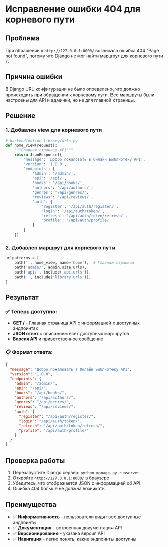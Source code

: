 # Исправление ошибки 404 для корневого пути

## Проблема
При обращении к `http://127.0.0.1:8000/` возникала ошибка 404 "Page not found", потому что Django не мог найти маршрут для корневого пути `/`.

## Причина ошибки
В Django URL-конфигурации не было определено, что должно происходить при обращении к корневому пути. Все маршруты были настроены для API и админки, но не для главной страницы.

## Решение

### 1. Добавлен view для корневого пути
```python
# backend/online_library/urls.py
def home_view(request):
    """Главная страница API"""
    return JsonResponse({
        'message': 'Добро пожаловать в Онлайн Библиотеку API',
        'version': '1.0.0',
        'endpoints': {
            'admin': '/admin/',
            'api': '/api/',
            'books': '/api/books/',
            'authors': '/api/authors/',
            'genres': '/api/genres/',
            'reviews': '/api/reviews/',
            'auth': {
                'register': '/api/auth/register/',
                'login': '/api/auth/token/',
                'refresh': '/api/auth/token/refresh/',
                'profile': '/api/auth/profile/'
            }
        }
    })
```

### 2. Добавлен маршрут для корневого пути
```python
urlpatterns = [
    path('', home_view, name='home'),  # Главная страница
    path('admin/', admin.site.urls),
    path('api/', include('api.urls')),
    path('', include('library.urls')),
]
```

## Результат

### ✅ Теперь доступно:
- **GET /** - Главная страница API с информацией о доступных эндпоинтах
- **JSON ответ** с описанием всех доступных маршрутов
- **Версия API** и приветственное сообщение

### 📋 **Формат ответа:**
```json
{
  "message": "Добро пожаловать в Онлайн Библиотеку API",
  "version": "1.0.0",
  "endpoints": {
    "admin": "/admin/",
    "api": "/api/",
    "books": "/api/books/",
    "authors": "/api/authors/",
    "genres": "/api/genres/",
    "reviews": "/api/reviews/",
    "auth": {
      "register": "/api/auth/register/",
      "login": "/api/auth/token/",
      "refresh": "/api/auth/token/refresh/",
      "profile": "/api/auth/profile/"
    }
  }
}
```

## Проверка работы
1. Перезапустите Django сервер: `python manage.py runserver`
2. Откройте `http://127.0.0.1:8000/` в браузере
3. Убедитесь, что отображается JSON с информацией об API
4. Ошибка 404 больше не должна возникать

## Преимущества
- ✅ **Информативность** - пользователи видят все доступные эндпоинты
- ✅ **Документация** - встроенная документация API
- ✅ **Версионирование** - указана версия API
- ✅ **Навигация** - легко понять, какие эндпоинты доступны
